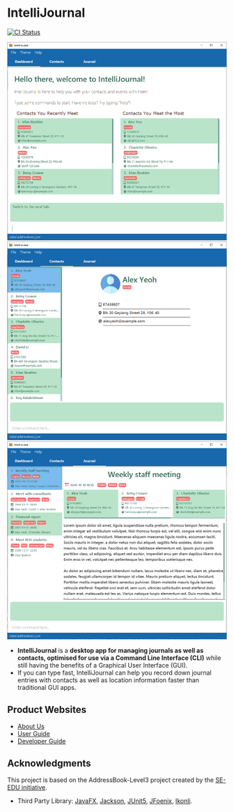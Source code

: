 # IntelliJournal
[![CI Status](https://github.com/AY2021S1-CS2103T-W17-4/tp/workflows/Java%20CI/badge.svg)](https://github.com/AY2021S1-CS2103T-W17-4/tp/actions)

![Ui](docs/images/Ui-dashboard.png)
![Ui](docs/images/Ui-contacts.png)
![Ui](docs/images/Ui-journal.png)

* **IntelliJournal** is a **desktop app for managing journals as well as contacts, optimised for use via a Command Line Interface (CLI)** while still having the benefits of a Graphical User Interface (GUI).
* If you can type fast, IntelliJournal can help you record down journal entries with contacts as well as location information faster than traditional GUI apps.

## Product Websites
* [About Us](/docs/AboutUs.md)
* [User Guide](/docs/UserGuide.md)
* [Developer Guide](/docs/DeveloperGuide.md)

## Acknowledgments
This project is based on the AddressBook-Level3 project created by the [SE-EDU initiative](https://se-education.org).
* Third Party Library: [JavaFX](https://openjfx.io/), [Jackson](https://github.com/FasterXML/jackson),
[JUnit5](https://github.com/junit-team/junit5), [JFoenix](https://github.com/jfoenixadmin/JFoenix),
[Ikonli](https://github.com/kordamp/ikonli).
